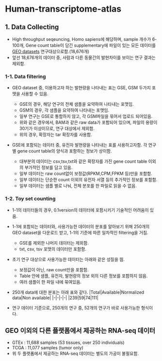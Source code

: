 # Human-transcriptome-atlas
## 1. Data Collecting
+ High throughput seqeuncing, Homo sapiens에 해당하며, sample 개수가 6-100개, Gene count table이 담긴 supplementary에 파일이 있는 모든 데이터를 [GEO datasets](https://www.ncbi.nlm.nih.gov/gds) 연구대상으로함.(18,676개)
+ 앞선 18,676개의 데이터 중, 사람과 다른 동물간의 발현차이를 보이는 연구 결과는 제외함.
### 1-1. Data filtering
+ GEO dataset 중, 이용하고자 하는 발현량을 나타내는 표는 GSE, GSM 두가지 포맷을 사용할 수 있음.
  + GSE의 경우, 해당 연구의 전체 샘플을 요약하여 나타내는 포맷임.
  + GSM의 경우, 각 샘플을 요약하여 나타내는 포맷임.
  + 일부 연구는 GSE로 통합하지 않고, 각 GSM파일을 묶어서 업로드 되어있음.
  + 위와 같은 경우에서, BAM과 같은 raw data가 포함되어 있으며, 파일의 용량이 30기가 이상이므로, 연구 대상에서 제외함. 
  + 위의 경우, 확장자는 tar 확장자를 사용함. 

+ GSE에 포함되는 데이터 중, 유전자 발현량을 나타내는 표를 사용하고자함. 각 연구 별 gene count table의 양식과 포함하는 정보가 상이함.
  + 대부분의 데이터는 csv,tsv,txt와 같은 확장자를 가진 gene count table 이외의 부가적인 정보를 담고 있음. 
  + 일부 데이터는 raw count없이 보정값(RPKM,CPM,FPKM 등)만을 포함함.
  + 일부 데이터는 단순한 count 이외의 유전자 서열 등의 추가적인 정보를 포함함.
  + 일부 데이터는 샘플 별로 나눠, 전체 분포를 한 파일로 읽을 수 없음.
  
### 1-2. Toy set counting
+ 1-1의 데이터들의 경우, 0.1version의 데이터에 포함시키기 기술적인 어려움이 있음.
+ 1-1에 포함되는 데이터와, 사용가능한 데이터의 분포를 알아보기 위해 250개의 GEO dataset을 다운로드 받고, 1-1의 기준에 따른 일차적인 filtering을 거침.
  + GSE를 제외한 나머지 데이터는 제외함. 
  + txt, csv, tsv 포맷의 데이터만 포함함.
  
+ 초기 연구 대상으로 사용가능한 데이터는 아래와 같은 성질을 띔.
  + 보정값이 아닌, raw count만을 포함함.
  + Table 안에 샘플, 유전자, 발현량의 정보 외의 다른 정보를 포함하지 않음.
  + 여러 샘플이 한 파일 내에 묶여있음.

+ 250개 data에 대한 분포는 아래 표와 같다.
  |Total|Available|Normalized data|Non available|
  |-|-|-|-|
  |239|59|74|111|
 + 연구 데이터 기준으로, 250개의 연구 중, 52개의 연구가 바로 사용가능한 형식이다. 

## GEO 이외의 다른 플랫폼에서 제공하는 RNA-seq 데이터
+ GTEx : 11,688 samples (53 tissues, over 250 individuals)
+ TCGA : 11,077 samples (tumor only)
+ 위 두 플랫폼에서 제공하는 RNA-seq 데이터는 별도의 가공이 불필요함.

